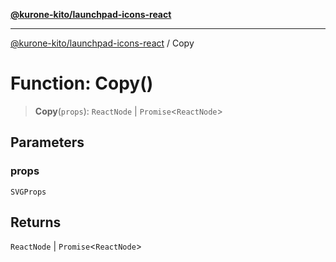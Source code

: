 [**@kurone-kito/launchpad-icons-react**](../README.md)

***

[@kurone-kito/launchpad-icons-react](../globals.md) / Copy

# Function: Copy()

> **Copy**(`props`): `ReactNode` \| `Promise`\<`ReactNode`\>

## Parameters

### props

`SVGProps`

## Returns

`ReactNode` \| `Promise`\<`ReactNode`\>
